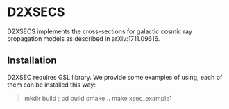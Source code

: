# D2XSECS

D2XSECS implements the cross-sections for galactic cosmic ray propagation models as described in arXiv:1711.09616.

## Installation

D2XSEC requires GSL library. We provide some examples of using, each of them can be installed this way:

> mkdir build ; cd build
> cmake ..
> make xsec_example1
